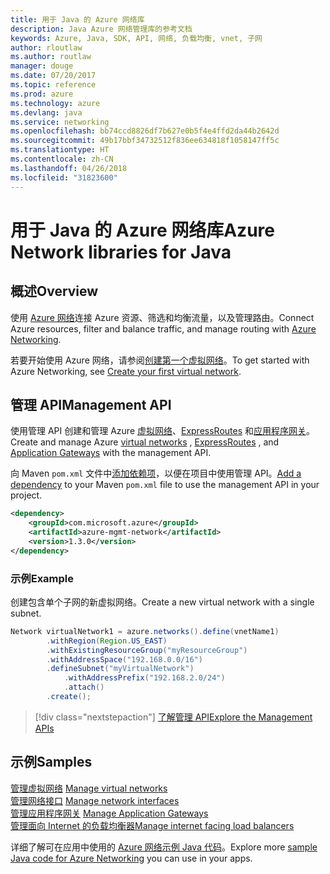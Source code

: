 ```yaml
---
title: 用于 Java 的 Azure 网络库
description: Java Azure 网络管理库的参考文档
keywords: Azure, Java, SDK, API, 网络, 负载均衡, vnet, 子网
author: rloutlaw
ms.author: routlaw
manager: douge
ms.date: 07/20/2017
ms.topic: reference
ms.prod: azure
ms.technology: azure
ms.devlang: java
ms.service: networking
ms.openlocfilehash: bb74ccd8826df7b627e0b5f4e4ffd2da44b2642d
ms.sourcegitcommit: 49b17bbf34732512f836ee634818f1058147ff5c
ms.translationtype: HT
ms.contentlocale: zh-CN
ms.lasthandoff: 04/26/2018
ms.locfileid: "31823600"
---
```

# <a name="azure-network-libraries-for-java"></a><span data-ttu-id="78819-104">用于 Java 的 Azure 网络库</span><span class="sxs-lookup"><span data-stu-id="78819-104">Azure Network libraries for Java</span></span>

## <a name="overview"></a><span data-ttu-id="78819-105">概述</span><span class="sxs-lookup"><span data-stu-id="78819-105">Overview</span></span>

<span data-ttu-id="78819-106">使用 [Azure 网络](/azure/networking/networking-overview)连接 Azure 资源、筛选和均衡流量，以及管理路由。</span><span class="sxs-lookup"><span data-stu-id="78819-106">Connect Azure resources, filter and balance traffic, and manage routing with [Azure Networking](/azure/networking/networking-overview).</span></span>

<span data-ttu-id="78819-107">若要开始使用 Azure 网络，请参阅[创建第一个虚拟网络](/azure/virtual-network/virtual-network-get-started-vnet-subnet)。</span><span class="sxs-lookup"><span data-stu-id="78819-107">To get started with Azure Networking, see [Create your first virtual network](/azure/virtual-network/virtual-network-get-started-vnet-subnet).</span></span>

## <a name="management-api"></a><span data-ttu-id="78819-108">管理 API</span><span class="sxs-lookup"><span data-stu-id="78819-108">Management API</span></span>

<span data-ttu-id="78819-109">使用管理 API 创建和管理 Azure [虚拟网络](/azure/virtual-network/virtual-networks-overview)、[ExpressRoutes](/azure/expressroute/) 和[应用程序网关](/azure/application-gateway/)。</span><span class="sxs-lookup"><span data-stu-id="78819-109">Create and manage Azure [virtual networks](/azure/virtual-network/virtual-networks-overview) , [ExpressRoutes](/azure/expressroute/) , and [Application Gateways](/azure/application-gateway/) with the management API.</span></span>

<span data-ttu-id="78819-110">向 Maven `pom.xml` 文件中[添加依赖项](https://maven.apache.org/guides/getting-started/index.html#How_do_I_use_external_dependencies)，以便在项目中使用管理 API。</span><span class="sxs-lookup"><span data-stu-id="78819-110">[Add a dependency](https://maven.apache.org/guides/getting-started/index.html#How_do_I_use_external_dependencies) to your Maven `pom.xml` file to use the management API in your project.</span></span>  

```XML
<dependency>
    <groupId>com.microsoft.azure</groupId>
    <artifactId>azure-mgmt-network</artifactId>
    <version>1.3.0</version>
</dependency>
```   

### <a name="example"></a><span data-ttu-id="78819-111">示例</span><span class="sxs-lookup"><span data-stu-id="78819-111">Example</span></span>

<span data-ttu-id="78819-112">创建包含单个子网的新虚拟网络。</span><span class="sxs-lookup"><span data-stu-id="78819-112">Create a new virtual network with a single subnet.</span></span>

```java
Network virtualNetwork1 = azure.networks().define(vnetName1)
        .withRegion(Region.US_EAST)
        .withExistingResourceGroup("myResourceGroup")
        .withAddressSpace("192.168.0.0/16")
        .defineSubnet("myVirtualNetwork")
            .withAddressPrefix("192.168.2.0/24")
            .attach()
        .create();
```

> [!div class="nextstepaction"]
> [<span data-ttu-id="78819-113">了解管理 API</span><span class="sxs-lookup"><span data-stu-id="78819-113">Explore the Management APIs</span></span>](/java/api/overview/azure/networking/management)

## <a name="samples"></a><span data-ttu-id="78819-114">示例</span><span class="sxs-lookup"><span data-stu-id="78819-114">Samples</span></span>

<span data-ttu-id="78819-115">[管理虚拟网络](https://github.com/Azure-Samples/network-java-manage-virtual-network) </span><span class="sxs-lookup"><span data-stu-id="78819-115">[Manage virtual networks](https://github.com/Azure-Samples/network-java-manage-virtual-network) </span></span>  
<span data-ttu-id="78819-116">[管理网络接口](https://github.com/Azure-Samples/network-java-manage-network-interface) </span><span class="sxs-lookup"><span data-stu-id="78819-116">[Manage network interfaces](https://github.com/Azure-Samples/network-java-manage-network-interface) </span></span>  
<span data-ttu-id="78819-117">[管理应用程序网关](https://github.com/Azure-Samples/application-gateway-java-manage-simple-application-gateways) </span><span class="sxs-lookup"><span data-stu-id="78819-117">[Manage Application Gateways](https://github.com/Azure-Samples/application-gateway-java-manage-simple-application-gateways) </span></span>  
[<span data-ttu-id="78819-118">管理面向 Internet 的负载均衡器</span><span class="sxs-lookup"><span data-stu-id="78819-118">Manage internet facing load balancers</span></span>](https://github.com/Azure-Samples/network-java-manage-internet-facing-load-balancers)   

<span data-ttu-id="78819-119">详细了解可在应用中使用的 [Azure 网络示例 Java 代码](https://azure.microsoft.com/resources/samples/?platform=java&term=network)。</span><span class="sxs-lookup"><span data-stu-id="78819-119">Explore more [sample Java code for Azure Networking](https://azure.microsoft.com/resources/samples/?platform=java&term=network) you can use in your apps.</span></span>
